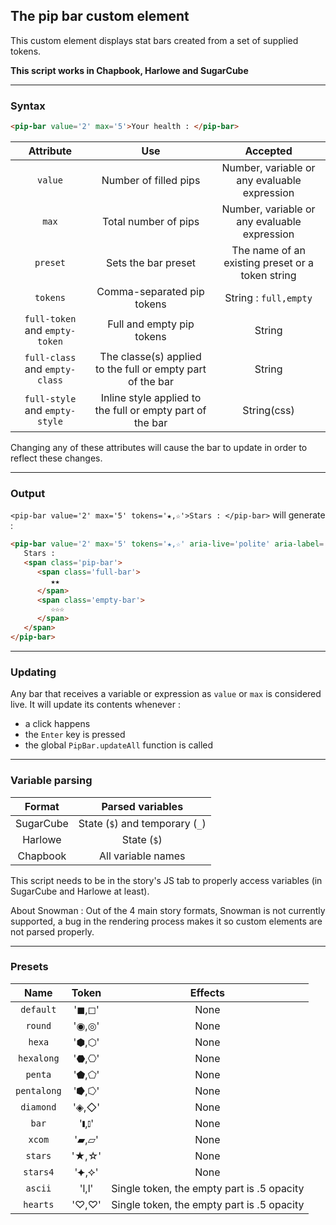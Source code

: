 ## The pip bar custom element

This custom element displays stat bars created from a set of supplied tokens.

**This script works in Chapbook, Harlowe and SugarCube**

---

### Syntax

```html
<pip-bar value='2' max='5'>Your health : </pip-bar>
```

| Attribute | Use | Accepted
|:------------:|:------------:|:------------:|
| `value` | Number of filled pips | Number, variable or any evaluable expression
| `max` | Total number of pips | Number, variable or any evaluable expression
| `preset` | Sets the bar preset | The name of an existing preset or a token string
| `tokens` | Comma-separated pip tokens | String : `full,empty`
| `full-token` and `empty-token` | Full and empty pip tokens | String
| `full-class` and `empty-class` | The classe(s) applied to the full or empty part of the bar | String
| `full-style` and `empty-style` | Inline style applied to the full or empty part of the bar | String(css)

Changing any of these attributes will cause the bar to update in order to reflect these changes.

---

### Output

`<pip-bar value='2' max='5' tokens='★,☆'>Stars : </pip-bar>` will generate :
```html
<pip-bar value='2' max='5' tokens='★,☆' aria-live='polite' aria-label='2 out of 5'>
   Stars : 
   <span class='pip-bar'>
      <span class='full-bar'>
         ★★
      </span>
      <span class='empty-bar'>
         ☆☆☆
      </span>
   </span>
</pip-bar>
```

---

### Updating

Any bar that receives a variable or expression as `value` or `max` is considered live. It will update its contents whenever :
- a click happens
- the `Enter` key is pressed
- the global `PipBar.updateAll` function is called

---

### Variable parsing

| Format | Parsed variables |
|:------------:|:------------:|
| SugarCube | State (`$`) and temporary (`_`) |
| Harlowe | State (`$`) |
| Chapbook| All variable names |

This script needs to be in the story's JS tab to properly access variables (in SugarCube and Harlowe at least).

About Snowman : Out of the 4 main story formats, Snowman is not currently supported, a bug in the rendering process makes it so custom elements are not parsed properly.

---

### Presets

| Name | Token | Effects
|:------------:|:------------:|:------------:|
| `default` | '◼,◻' | None
| `round` | '◉,◎' | None
| `hexa` | '⬢,⬡' | None
| `hexalong` | '⬣,⎔' | None
| `penta` | '⬟,⬠' | None
| `pentalong` | '⭓,⭔' | None
| `diamond` | '◈,◇' | None
| `bar` | '𝅛,𝅚' | None
| `xcom` | '▰,▱' | None
| `stars` | '★,☆' | None
| `stars4` | '⯌,⯎' | None
| `ascii` | 'l,l' | Single token, the empty part is .5 opacity 
| `hearts` | '♡,♡' | Single token, the empty part is .5 opacity 
